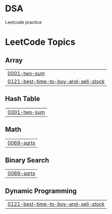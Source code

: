 # DSA
Leetcode practice

<!---LeetCode Topics Start-->
# LeetCode Topics
## Array
|  |
| ------- |
| [0001-two-sum](https://github.com/N1ghtH0wk/DSA/tree/master/0001-two-sum) |
| [0121-best-time-to-buy-and-sell-stock](https://github.com/N1ghtH0wk/DSA/tree/master/0121-best-time-to-buy-and-sell-stock) |
## Hash Table
|  |
| ------- |
| [0001-two-sum](https://github.com/N1ghtH0wk/DSA/tree/master/0001-two-sum) |
## Math
|  |
| ------- |
| [0069-sqrtx](https://github.com/N1ghtH0wk/DSA/tree/master/0069-sqrtx) |
## Binary Search
|  |
| ------- |
| [0069-sqrtx](https://github.com/N1ghtH0wk/DSA/tree/master/0069-sqrtx) |
## Dynamic Programming
|  |
| ------- |
| [0121-best-time-to-buy-and-sell-stock](https://github.com/N1ghtH0wk/DSA/tree/master/0121-best-time-to-buy-and-sell-stock) |
<!---LeetCode Topics End-->